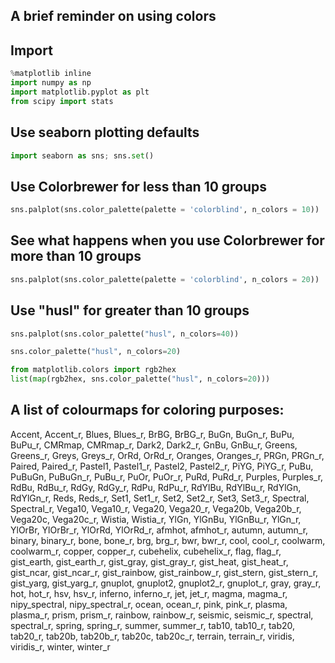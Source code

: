 ## A brief reminder on using colors

## Import 
```python
%matplotlib inline
import numpy as np
import matplotlib.pyplot as plt
from scipy import stats
```

## Use seaborn plotting defaults
```python
import seaborn as sns; sns.set()
```

## Use Colorbrewer for less than 10 groups
```python
sns.palplot(sns.color_palette(palette = 'colorblind', n_colors = 10))
```

## See what happens when you use Colorbrewer for more than 10 groups
```python
sns.palplot(sns.color_palette(palette = 'colorblind', n_colors = 20))
```

## Use "husl" for greater than 10 groups
```python
sns.palplot(sns.color_palette("husl", n_colors=40))

sns.color_palette("husl", n_colors=20)

from matplotlib.colors import rgb2hex
list(map(rgb2hex, sns.color_palette("husl", n_colors=20)))
```
## A list of colourmaps for coloring purposes:
Accent, Accent_r, Blues, Blues_r, BrBG, BrBG_r, BuGn, BuGn_r, BuPu, BuPu_r, CMRmap, CMRmap_r, Dark2, Dark2_r, GnBu, GnBu_r, Greens, Greens_r, Greys, Greys_r, OrRd, OrRd_r, Oranges, Oranges_r, PRGn, PRGn_r, Paired, Paired_r, Pastel1, Pastel1_r, Pastel2, Pastel2_r, PiYG, PiYG_r, PuBu, PuBuGn, PuBuGn_r, PuBu_r, PuOr, PuOr_r, PuRd, PuRd_r, Purples, Purples_r, RdBu, RdBu_r, RdGy, RdGy_r, RdPu, RdPu_r, RdYlBu, RdYlBu_r, RdYlGn, RdYlGn_r, Reds, Reds_r, Set1, Set1_r, Set2, Set2_r, Set3, Set3_r, Spectral, Spectral_r, Vega10, Vega10_r, Vega20, Vega20_r, Vega20b, Vega20b_r, Vega20c, Vega20c_r, Wistia, Wistia_r, YlGn, YlGnBu, YlGnBu_r, YlGn_r, YlOrBr, YlOrBr_r, YlOrRd, YlOrRd_r, afmhot, afmhot_r, autumn, autumn_r, binary, binary_r, bone, bone_r, brg, brg_r, bwr, bwr_r, cool, cool_r, coolwarm, coolwarm_r, copper, copper_r, cubehelix, cubehelix_r, flag, flag_r, gist_earth, gist_earth_r, gist_gray, gist_gray_r, gist_heat, gist_heat_r, gist_ncar, gist_ncar_r, gist_rainbow, gist_rainbow_r, gist_stern, gist_stern_r, gist_yarg, gist_yarg_r, gnuplot, gnuplot2, gnuplot2_r, gnuplot_r, gray, gray_r, hot, hot_r, hsv, hsv_r, inferno, inferno_r, jet, jet_r, magma, magma_r, nipy_spectral, nipy_spectral_r, ocean, ocean_r, pink, pink_r, plasma, plasma_r, prism, prism_r, rainbow, rainbow_r, seismic, seismic_r, spectral, spectral_r, spring, spring_r, summer, summer_r, tab10, tab10_r, tab20, tab20_r, tab20b, tab20b_r, tab20c, tab20c_r, terrain, terrain_r, viridis, viridis_r, winter, winter_r
